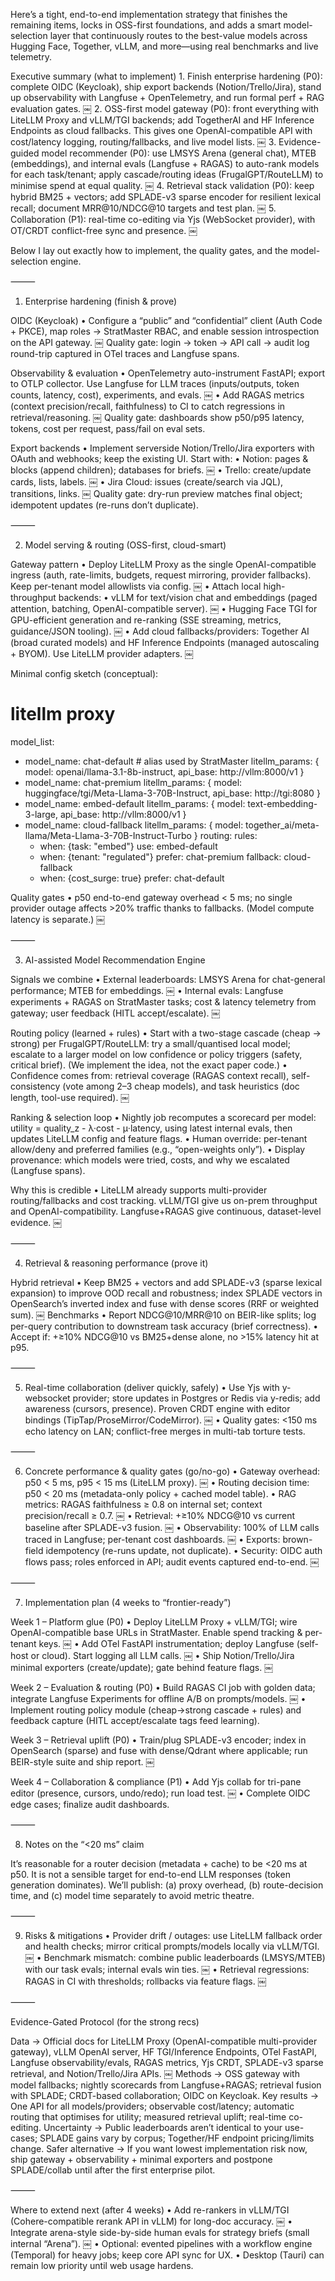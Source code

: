 Here’s a tight, end-to-end implementation strategy that finishes the remaining items, locks in OSS-first foundations, and adds a smart model-selection layer that continuously routes to the best-value models across Hugging Face, Together, vLLM, and more—using real benchmarks and live telemetry.

Executive summary (what to implement)
	1.	Finish enterprise hardening (P0): complete OIDC (Keycloak), ship export backends (Notion/Trello/Jira), stand up observability with Langfuse + OpenTelemetry, and run formal perf + RAG evaluation gates.  ￼
	2.	OSS-first model gateway (P0): front everything with LiteLLM Proxy and vLLM/TGI backends; add TogetherAI and HF Inference Endpoints as cloud fallbacks. This gives one OpenAI-compatible API with cost/latency logging, routing/fallbacks, and live model lists.  ￼
	3.	Evidence-guided model recommender (P0): use LMSYS Arena (general chat), MTEB (embeddings), and internal evals (Langfuse + RAGAS) to auto-rank models for each task/tenant; apply cascade/routing ideas (FrugalGPT/RouteLLM) to minimise spend at equal quality.  ￼
	4.	Retrieval stack validation (P0): keep hybrid BM25 + vectors; add SPLADE-v3 sparse encoder for resilient lexical recall; document MRR@10/NDCG@10 targets and test plan.  ￼
	5.	Collaboration (P1): real-time co-editing via Yjs (WebSocket provider), with OT/CRDT conflict-free sync and presence.  ￼

Below I lay out exactly how to implement, the quality gates, and the model-selection engine.

⸻

1) Enterprise hardening (finish & prove)

OIDC (Keycloak)
	•	Configure a “public” and “confidential” client (Auth Code + PKCE), map roles → StratMaster RBAC, and enable session introspection on the API gateway.  ￼
Quality gate: login → token → API call → audit log round-trip captured in OTel traces and Langfuse spans.

Observability & evaluation
	•	OpenTelemetry auto-instrument FastAPI; export to OTLP collector. Use Langfuse for LLM traces (inputs/outputs, token counts, latency, cost), experiments, and evals.  ￼
	•	Add RAGAS metrics (context precision/recall, faithfulness) to CI to catch regressions in retrieval/reasoning.  ￼
Quality gate: dashboards show p50/p95 latency, tokens, cost per request, pass/fail on eval sets.

Export backends
	•	Implement serverside Notion/Trello/Jira exporters with OAuth and webhooks; keep the existing UI. Start with:
	•	Notion: pages & blocks (append children); databases for briefs.  ￼
	•	Trello: create/update cards, lists, labels.  ￼
	•	Jira Cloud: issues (create/search via JQL), transitions, links.  ￼
Quality gate: dry-run preview matches final object; idempotent updates (re-runs don’t duplicate).

⸻

2) Model serving & routing (OSS-first, cloud-smart)

Gateway pattern
	•	Deploy LiteLLM Proxy as the single OpenAI-compatible ingress (auth, rate-limits, budgets, request mirroring, provider fallbacks). Keep per-tenant model allowlists via config.  ￼
	•	Attach local high-throughput backends:
	•	vLLM for text/vision chat and embeddings (paged attention, batching, OpenAI-compatible server).  ￼
	•	Hugging Face TGI for GPU-efficient generation and re-ranking (SSE streaming, metrics, guidance/JSON tooling).  ￼
	•	Add cloud fallbacks/providers: Together AI (broad curated models) and HF Inference Endpoints (managed autoscaling + BYOM). Use LiteLLM provider adapters.  ￼

Minimal config sketch (conceptual):

# litellm proxy
model_list:
  - model_name: chat-default        # alias used by StratMaster
    litellm_params: { model: openai/llama-3.1-8b-instruct, api_base: http://vllm:8000/v1 }
  - model_name: chat-premium
    litellm_params: { model: huggingface/tgi/Meta-Llama-3-70B-Instruct, api_base: http://tgi:8080 }
  - model_name: embed-default
    litellm_params: { model: text-embedding-3-large, api_base: http://vllm:8000/v1 }
  - model_name: cloud-fallback
    litellm_params: { model: together_ai/meta-llama/Meta-Llama-3-70B-Instruct-Turbo }
routing:
  rules:
    - when: {task: "embed"} use: embed-default
    - when: {tenant: "regulated"} prefer: chat-premium fallback: cloud-fallback
    - when: {cost_surge: true} prefer: chat-default

Quality gates
	•	p50 end-to-end gateway overhead < 5 ms; no single provider outage affects >20% traffic thanks to fallbacks. (Model compute latency is separate.)  ￼

⸻

3) AI-assisted Model Recommendation Engine

Signals we combine
	•	External leaderboards: LMSYS Arena for chat-general performance; MTEB for embeddings.  ￼
	•	Internal evals: Langfuse experiments + RAGAS on StratMaster tasks; cost & latency telemetry from gateway; user feedback (HITL accept/escalate).  ￼

Routing policy (learned + rules)
	•	Start with a two-stage cascade (cheap → strong) per FrugalGPT/RouteLLM: try a small/quantised local model; escalate to a larger model on low confidence or policy triggers (safety, critical brief). (We implement the idea, not the exact paper code.)
	•	Confidence comes from: retrieval coverage (RAGAS context recall), self-consistency (vote among 2–3 cheap models), and task heuristics (doc length, tool-use required).  ￼

Ranking & selection loop
	•	Nightly job recomputes a scorecard per model: utility = quality_z - λ·cost - μ·latency, using latest internal evals, then updates LiteLLM config and feature flags.
	•	Human override: per-tenant allow/deny and preferred families (e.g., “open-weights only”).
	•	Display provenance: which models were tried, costs, and why we escalated (Langfuse spans).

Why this is credible
	•	LiteLLM already supports multi-provider routing/fallbacks and cost tracking. vLLM/TGI give us on-prem throughput and OpenAI-compatibility. Langfuse+RAGAS give continuous, dataset-level evidence.  ￼

⸻

4) Retrieval & reasoning performance (prove it)

Hybrid retrieval
	•	Keep BM25 + vectors and add SPLADE-v3 (sparse lexical expansion) to improve OOD recall and robustness; index SPLADE vectors in OpenSearch’s inverted index and fuse with dense scores (RRF or weighted sum).  ￼
Benchmarks
	•	Report NDCG@10/MRR@10 on BEIR-like splits; log per-query contribution to downstream task accuracy (brief correctness).
	•	Accept if: +≥10% NDCG@10 vs BM25+dense alone, no >15% latency hit at p95.

⸻

5) Real-time collaboration (deliver quickly, safely)
	•	Use Yjs with y-websocket provider; store updates in Postgres or Redis via y-redis; add awareness (cursors, presence). Proven CRDT engine with editor bindings (TipTap/ProseMirror/CodeMirror).  ￼
	•	Quality gates: <150 ms echo latency on LAN; conflict-free merges in multi-tab torture tests.

⸻

6) Concrete performance & quality gates (go/no-go)
	•	Gateway overhead: p50 < 5 ms, p95 < 15 ms (LiteLLM proxy).  ￼
	•	Routing decision time: p50 < 20 ms (metadata-only policy + cached model table).
	•	RAG metrics: RAGAS faithfulness ≥ 0.8 on internal set; context precision/recall ≥ 0.7.  ￼
	•	Retrieval: +≥10% NDCG@10 vs current baseline after SPLADE-v3 fusion.  ￼
	•	Observability: 100% of LLM calls traced in Langfuse; per-tenant cost dashboards.  ￼
	•	Exports: brown-field idempotency (re-runs update, not duplicate).
	•	Security: OIDC auth flows pass; roles enforced in API; audit events captured end-to-end.  ￼

⸻

7) Implementation plan (4 weeks to “frontier-ready”)

Week 1 – Platform glue (P0)
	•	Deploy LiteLLM Proxy + vLLM/TGI; wire OpenAI-compatible base URLs in StratMaster. Enable spend tracking & per-tenant keys.  ￼
	•	Add OTel FastAPI instrumentation; deploy Langfuse (self-host or cloud). Start logging all LLM calls.  ￼
	•	Ship Notion/Trello/Jira minimal exporters (create/update); gate behind feature flags.  ￼

Week 2 – Evaluation & routing (P0)
	•	Build RAGAS CI job with golden data; integrate Langfuse Experiments for offline A/B on prompts/models.  ￼
	•	Implement routing policy module (cheap→strong cascade + rules) and feedback capture (HITL accept/escalate tags feed learning).

Week 3 – Retrieval uplift (P0)
	•	Train/plug SPLADE-v3 encoder; index in OpenSearch (sparse) and fuse with dense/Qdrant where applicable; run BEIR-style suite and ship report.  ￼

Week 4 – Collaboration & compliance (P1)
	•	Add Yjs collab for tri-pane editor (presence, cursors, undo/redo); run load test.  ￼
	•	Complete OIDC edge cases; finalize audit dashboards.

⸻

8) Notes on the “<20 ms” claim

It’s reasonable for a router decision (metadata + cache) to be <20 ms at p50. It is not a sensible target for end-to-end LLM responses (token generation dominates). We’ll publish: (a) proxy overhead, (b) route-decision time, and (c) model time separately to avoid metric theatre.

⸻

9) Risks & mitigations
	•	Provider drift / outages: use LiteLLM fallback order and health checks; mirror critical prompts/models locally via vLLM/TGI.  ￼
	•	Benchmark mismatch: combine public leaderboards (LMSYS/MTEB) with our task evals; internal evals win ties.  ￼
	•	Retrieval regressions: RAGAS in CI with thresholds; rollbacks via feature flags.  ￼

⸻

Evidence-Gated Protocol (for the strong recs)

Data → Official docs for LiteLLM Proxy (OpenAI-compatible multi-provider gateway), vLLM OpenAI server, HF TGI/Inference Endpoints, OTel FastAPI, Langfuse observability/evals, RAGAS metrics, Yjs CRDT, SPLADE-v3 sparse retrieval, and Notion/Trello/Jira APIs.  ￼
Methods → OSS gateway with model fallbacks; nightly scorecards from Langfuse+RAGAS; retrieval fusion with SPLADE; CRDT-based collaboration; OIDC on Keycloak.
Key results → One API for all models/providers; observable cost/latency; automatic routing that optimises for utility; measured retrieval uplift; real-time co-editing.
Uncertainty → Public leaderboards aren’t identical to your use-cases; SPLADE gains vary by corpus; Together/HF endpoint pricing/limits change.
Safer alternative → If you want lowest implementation risk now, ship gateway + observability + minimal exporters and postpone SPLADE/collab until after the first enterprise pilot.

⸻

Where to extend next (after 4 weeks)
	•	Add re-rankers in vLLM/TGI (Cohere-compatible rerank API in vLLM) for long-doc accuracy.  ￼
	•	Integrate arena-style side-by-side human evals for strategy briefs (small internal “Arena”).  ￼
	•	Optional: evented pipelines with a workflow engine (Temporal) for heavy jobs; keep core API sync for UX.
	•	Desktop (Tauri) can remain low priority until web usage hardens.
